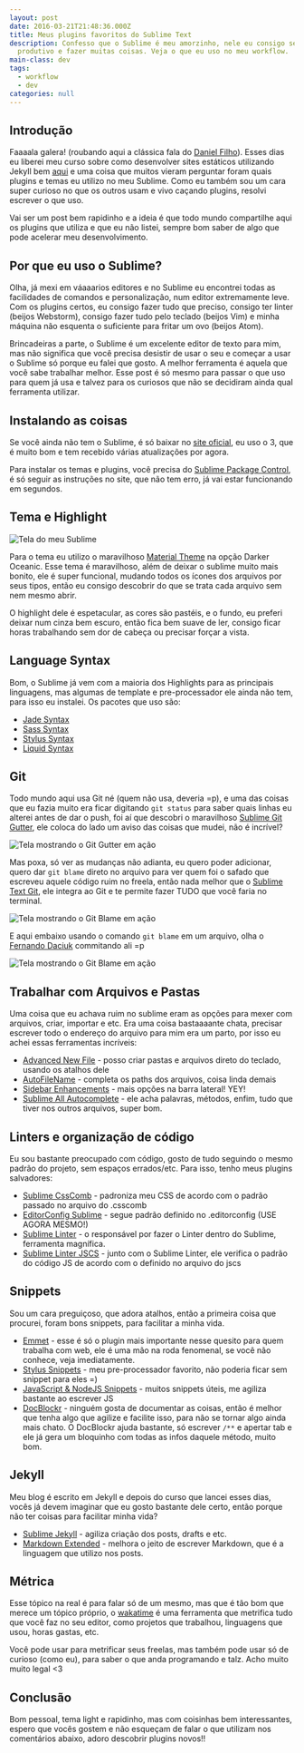 ```yaml
---
layout: post
date: 2016-03-21T21:48:36.000Z
title: Meus plugins favoritos do Sublime Text
description: Confesso que o Sublime é meu amorzinho, nele eu consigo ser
  produtivo e fazer muitas coisas. Veja o que eu uso no meu workflow.
main-class: dev
tags:
  - workflow
  - dev
categories: null
---
```


## Introdução

Faaaala galera! (roubando aqui a clássica fala do [Daniel Filho](https://twitter.com/danielfilho)). Esses dias eu liberei meu curso sobre como desenvolver sites estáticos utilizando Jekyll bem [aqui](https://www.udemy.com/criando-sites-estaticos-com-jekyll/) e uma coisa que muitos vieram perguntar foram quais plugins e temas eu utilizo no meu Sublime. Como eu também sou um cara super curioso no que os outros usam e vivo caçando plugins, resolvi escrever o que uso.

Vai ser um post bem rapidinho e a ideia é que todo mundo compartilhe aqui os plugins que utiliza e que eu não listei, sempre bom saber de algo que pode acelerar meu desenvolvimento.

## Por que eu uso o Sublime?

Olha, já mexi em váaaarios editores e no Sublime eu encontrei todas as facilidades de comandos e personalização, num editor extremamente leve. Com os plugins certos, eu consigo fazer tudo que preciso, consigo ter linter (beijos Webstorm), consigo fazer tudo pelo teclado (beijos Vim) e minha máquina não esquenta o suficiente para fritar um ovo (beijos Atom).

Brincadeiras a parte, o Sublime é um excelente editor de texto para mim, mas não significa que você precisa desistir de usar o seu e começar a usar o Sublime só porque eu falei que gosto. A melhor ferramenta é aquela que você sabe trabalhar melhor. Esse post é só mesmo para passar o que uso para quem já usa e talvez para os curiosos que não se decidiram ainda qual ferramenta utilizar.

## Instalando as coisas

Se você ainda não tem o Sublime, é só baixar no [site oficial](https://www.sublimetext.com/), eu uso o 3, que é muito bom e tem recebido várias atualizações por agora.

Para instalar os temas e plugins, você precisa do [Sublime Package Control](https://packagecontrol.io/), é só seguir as instruções no site, que não tem erro, já vai estar funcionando em segundos.

## Tema e Highlight

![Tela do meu Sublime](/assets/img/sublime-plugins/sublime-tema.png)

Para o tema eu utilizo o maravilhoso [Material Theme](http://equinusocio.github.io/material-theme/) na opção Darker Oceanic. Esse tema é maravilhoso, além de deixar o sublime muito mais bonito, ele é super funcional, mudando todos os ícones dos arquivos por seus tipos, então eu consigo descobrir do que se trata cada arquivo sem nem mesmo abrir.

O highlight dele é espetacular, as cores são pastéis, e o fundo, eu preferi deixar num cinza bem escuro, então fica bem suave de ler, consigo ficar horas trabalhando sem dor de cabeça ou precisar forçar a vista.

## Language Syntax

Bom, o Sublime já vem com a maioria dos Highlights para as principais linguagens, mas algumas de template e pre-processador ele ainda não tem, para isso eu instalei. Os pacotes que uso são:

- [Jade Syntax](https://packagecontrol.io/packages/Jade)
- [Sass Syntax](https://packagecontrol.io/packages/Syntax%20Highlighting%20for%20Sass)
- [Stylus Syntax](https://github.com/billymoon/Stylus)
- [Liquid Syntax](https://github.com/siteleaf/liquid-syntax-mode)

## Git

Todo mundo aqui usa Git né (quem não usa, deveria =p), e uma das coisas que eu fazia muito era ficar digitando `git status` para saber quais linhas eu alterei antes de dar o push, foi aí que descobri o maravilhoso [Sublime Git Gutter](https://github.com/jisaacks/GitGutter), ele coloca do lado um aviso das coisas que mudei, não é incrível?

![Tela mostrando o Git Gutter em ação](/assets/img/sublime-plugins/sublime-gutter.png)

Mas poxa, só ver as mudanças não adianta, eu quero poder adicionar, quero dar `git blame` direto no arquivo para ver quem foi o safado que escreveu aquele código ruim no freela, então nada melhor que o [Sublime Text Git](https://github.com/kemayo/sublime-text-git), ele integra ao Git e te permite fazer TUDO que você faria no terminal.

![Tela mostrando o Git Blame em ação](/assets/img/sublime-plugins/sublime-git.png)

E aqui embaixo usando o comando `git blame` em um arquivo, olha o [Fernando Daciuk](http://blog.da2k.com.br/) commitando ali =p

![Tela mostrando o Git Blame em ação](/assets/img/sublime-plugins/sublime-blame.png)

## Trabalhar com Arquivos e Pastas

Uma coisa que eu achava ruim no sublime eram as opções para mexer com arquivos, criar, importar e etc. Era uma coisa bastaaaante chata, precisar escrever todo o endereço do arquivo para mim era um parto, por isso eu achei essas ferramentas incríveis:

- [Advanced New File](https://github.com/skuroda/Sublime-AdvancedNewFile) - posso criar pastas e arquivos direto do teclado, usando os atalhos dele
- [AutoFileName](https://github.com/BoundInCode/AutoFileName) - completa os paths dos arquivos, coisa linda demais
- [Sidebar Enhancements](https://github.com/titoBouzout/SideBarEnhancements) - mais opções na barra lateral! YEY!
- [Sublime All Autocomplete](https://github.com/alienhard/SublimeAllAutocomplete) - ele acha palavras, métodos, enfim, tudo que tiver nos outros arquivos, super bom.

## Linters e organização de código

Eu sou bastante preocupado com código, gosto de tudo seguindo o mesmo padrão do projeto, sem espaços errados/etc. Para isso, tenho meus plugins salvadores:

- [Sublime CssComb](https://github.com/csscomb/sublime-csscomb) - padroniza meu CSS de acordo com o padrão passado no arquivo do .csscomb
- [EditorConfig Sublime](https://github.com/sindresorhus/editorconfig-sublime) - segue padrão definido no .editorconfig (USE AGORA MESMO!)
- [Sublime Linter](https://github.com/SublimeLinter/SublimeLinter3) - o responsável por fazer o Linter dentro do Sublime, ferramenta magnífica.
- [Sublime Linter JSCS](https://packagecontrol.io/packages/SublimeLinter-jscs) - junto com o Sublime Linter, ele verifica o padrão do código JS de acordo com o definido no arquivo do jscs

## Snippets

Sou um cara preguiçoso, que adora atalhos, então a primeira coisa que procurei, foram bons snippets, para facilitar a minha vida.

- [Emmet](http://emmet.io/) - esse é só o plugin mais importante nesse quesito para quem trabalha com web, ele é uma mão na roda fenomenal, se você não conhece, veja imediatamente.
- [Stylus Snippets](https://github.com/billymoon/Stylus-Snippets) - meu pre-processador favorito, não poderia ficar sem snippet para eles =)
- [Java​Script & Node​JS Snippets](https://packagecontrol.io/packages/JavaScript%20%26%20NodeJS%20Snippets) - muitos snippets úteis, me agiliza bastante ao escrever JS
- [DocBlockr](https://github.com/spadgos/sublime-jsdocs) - ninguém gosta de documentar as coisas, então é melhor que tenha algo que agilize e facilite isso, para não se tornar algo ainda mais chato. O DocBlockr ajuda bastante, só escrever `/**` e apertar tab e ele já gera um bloquinho com todas as infos daquele método, muito bom.

## Jekyll

Meu blog é escrito em Jekyll e depois do curso que lancei esses dias, vocês já devem imaginar que eu gosto bastante dele certo, então porque não ter coisas para facilitar minha vida?

- [Sublime Jekyll](http://23maverick23.github.io/sublime-jekyll/) - agiliza criação dos posts, drafts e etc.
- [Markdown Extended](https://github.com/jonschlinkert/sublime-markdown-extended) - melhora o jeito de escrever Markdown, que é a linguagem que utilizo nos posts.


## Métrica

Esse tópico na real é para falar só de um mesmo, mas que é tão bom que merece um tópico próprio, o [wakatime](https://wakatime.com/) é uma ferramenta que metrifica tudo que você faz no seu editor, como projetos que trabalhou, linguagens que usou, horas gastas, etc.

Você pode usar para metrificar seus freelas, mas também pode usar só de curioso (como eu), para saber o que anda programando e talz. Acho muito muito legal <3

## Conclusão

Bom pessoal, tema light e rapidinho, mas com coisinhas bem interessantes, espero que vocês gostem e não esqueçam de falar o que utilizam nos comentários abaixo, adoro descobrir plugins novos!!
